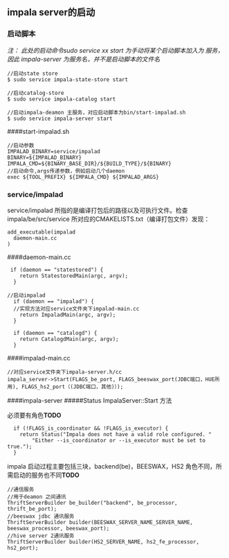 ## impala server的启动
### 启动脚本

*注： 此处的启动命令sudo service xx start 为手动将某个启动脚本加入为
服务，因此 impala-server 为服务名，并不是启动脚本的文件名*
````
//启动state store
$ sudo service impala-state-store start

//启动catalog-store
$ sudo service impala-catalog start

//启动impala-deamon 主服务，对应启动脚本为bin/start-impalad.sh
$ sudo service impala-server start

````
####start-impalad.sh 
````
//启动参数
IMPALAD_BINARY=service/impalad
BINARY=${IMPALAD_BINARY}
IMPALA_CMD=${BINARY_BASE_DIR}/${BUILD_TYPE}/${BINARY}
//启动命令,args传递参数，例如启动几个daemon
exec ${TOOL_PREFIX} ${IMPALA_CMD} ${IMPALAD_ARGS}

````

### service/impalad
service/impalad 所指的是编译打包后的路径以及可执行文件。检查impala/be/src/service
所对应的CMAKELISTS.txt（编译打包文件）发现：
````
add_executable(impalad
  daemon-main.cc
)
````
####daemon-main.cc
````
 if (daemon == "statestored") {
    return StatestoredMain(argc, argv);
  }

//启动impalad
  if (daemon == "impalad") {
  //实现方法对应service文件夹下impalad-main.cc
    return ImpaladMain(argc, argv);
  }

  if (daemon == "catalogd") {
    return CatalogdMain(argc, argv);
  }
````

####impalad-main.cc
````
//对应service文件夹下impala-server.h/cc
impala_server->Start(FLAGS_be_port, FLAGS_beeswax_port(JDBC端口，HUE所用), FLAGS_hs2_port（(JDBC端口，其他)）);
````

####impala-server
#####Status ImpalaServer::Start 方法

必须要有角色**TODO**
````
  if (!FLAGS_is_coordinator && !FLAGS_is_executor) {
    return Status("Impala does not have a valid role configured. "
        "Either --is_coordinator or --is_executor must be set to true.");
  }
````

impala 启动过程主要包括三块，backend(be)，BEESWAX，HS2
角色不同，所需启动的服务也不同**TODO**
````
//通信服务
//用于deamon 之间通讯
ThriftServerBuilder be_builder("backend", be_processor, thrift_be_port);
//beeswax jdbc 通讯服务
ThriftServerBuilder builder(BEESWAX_SERVER_NAME_SERVER_NAME, beeswax_processor, beeswax_port);
//hive server 2通讯服务
ThriftServerBuilder builder(HS2_SERVER_NAME, hs2_fe_processor, hs2_port);
````
